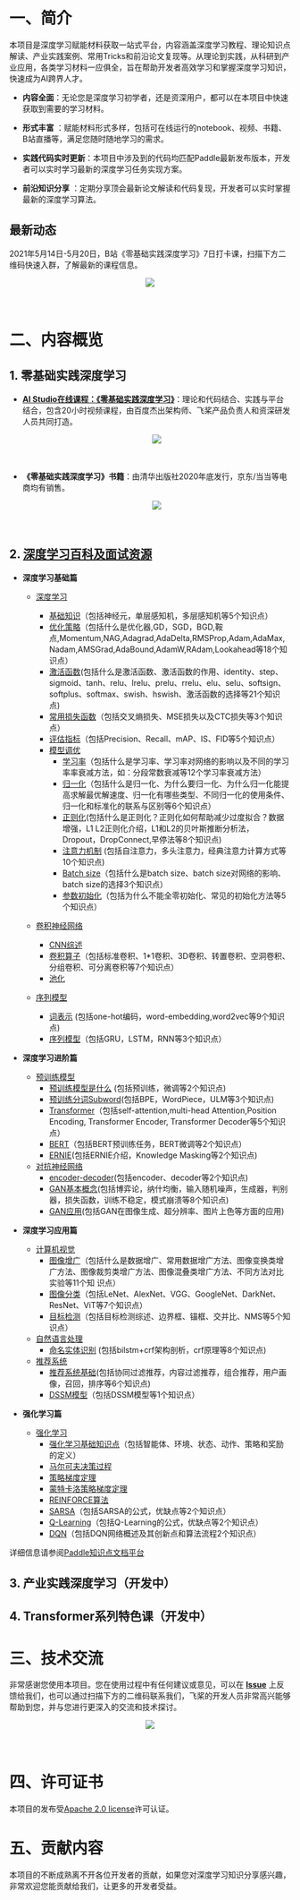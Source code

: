 # 一、简介

本项目是深度学习赋能材料获取一站式平台，内容涵盖深度学习教程、理论知识点解读、产业实践案例、常用Tricks和前沿论文复现等。从理论到实践，从科研到产业应用，各类学习材料一应俱全，旨在帮助开发者高效学习和掌握深度学习知识，快速成为AI跨界人才。

* **内容全面**：无论您是深度学习初学者，还是资深用户，都可以在本项目中快速获取到需要的学习材料。

* **形式丰富** ：赋能材料形式多样，包括可在线运行的notebook、视频、书籍、B站直播等，满足您随时随地学习的需求。

* **实践代码实时更新**：本项目中涉及到的代码均匹配Paddle最新发布版本，开发者可以实时学习最新的深度学习任务实现方案。

* **前沿知识分享** ：定期分享顶会最新论文解读和代码复现，开发者可以实时掌握最新的深度学习算法。



## 最新动态

2021年5月14日-5月20日，B站《零基础实践深度学习》7日打卡课，扫描下方二维码快速入群，了解最新的课程信息。

<center><img src="https://github.com/ZhangHandi/images-for-paddledocs/blob/main/images/readme/qr_code.png?raw=true"/></center>
<br></br>



# 二、内容概览

## 1. 零基础实践深度学习

  - **[AI Studio在线课程：《零基础实践深度学习》](https://aistudio.baidu.com/aistudio/course/introduce/1297
    )**：理论和代码结合、实践与平台结合，包含20小时视频课程，由百度杰出架构师、飞桨产品负责人和资深研发人员共同打造。

    <center><img src="https://github.com/ZhangHandi/images-for-paddledocs/blob/main/images/readme/aistudio.png?raw=true"/></center><br></br>


  - **《零基础实践深度学习》书籍**：由清华出版社2020年底发行，京东/当当等电商均有销售。

    <center><img src="https://github.com/ZhangHandi/images-for-paddledocs/blob/main/images/readme/book.png?raw=true"/></center><br></br>
    
    

## 2. [深度学习百科及面试资源](https://paddlepedia.readthedocs.io/en/latest/index.html)

* **深度学习基础篇**
  * [深度学习](https://paddlepedia.readthedocs.io/en/latest/tutorials/deep_learning/index.html#)
    * [基础知识](https://paddlepedia.readthedocs.io/en/latest/tutorials/deep_learning/basic_concepts/index.html)（包括神经元，单层感知机，多层感知机等5个知识点）
    * [优化策略](https://paddlepedia.readthedocs.io/en/latest/tutorials/deep_learning/optimizers/index.html)（包括什么是优化器,GD，SGD，BGD,鞍点,Momentum,NAG,Adagrad,AdaDelta,RMSProp,Adam,AdaMax,Nadam,AMSGrad,AdaBound,AdamW,RAdam,Lookahead等18个知识点）
    * [激活函数](https://paddlepedia.readthedocs.io/en/latest/tutorials/deep_learning/activation_functions/index.html)(包括什么是激活函数、激活函数的作用、identity、step、sigmoid、tanh、relu、lrelu、prelu、rrelu、elu、selu、softsign、softplus、softmax、swish、hswish、激活函数的选择等21个知识点)
    * [常用损失函数](https://paddlepedia.readthedocs.io/en/latest/tutorials/deep_learning/loss_functions/index.html)（包括交叉熵损失、MSE损失以及CTC损失等3个知识点）
    * [评估指标](https://paddlepedia.readthedocs.io/en/latest/tutorials/deep_learning/metrics/index.html)（包括Precision、Recall、mAP、IS、FID等5个知识点）
    * [模型调优](https://paddlepedia.readthedocs.io/en/latest/tutorials/deep_learning/model_tuning/index.html#)
      * [学习率](https://paddlepedia.readthedocs.io/en/latest/tutorials/deep_learning/model_tuning/learning_rate.html)（包括什么是学习率、学习率对网络的影响以及不同的学习率率衰减方法，如：分段常数衰减等12个学习率衰减方法）
      * [归一化](https://paddlepedia.readthedocs.io/en/latest/tutorials/deep_learning/model_tuning/normalization/index.html)（包括什么是归一化、为什么要归一化、为什么归一化能提高求解最优解速度、归一化有哪些类型、不同归一化的使用条件、归一化和标准化的联系与区别等6个知识点）
      * [正则化](https://paddlepedia.readthedocs.io/en/latest/tutorials/deep_learning/model_tuning/regularization/index.html)(包括什么是正则化？正则化如何帮助减少过度拟合？数据增强，L1 L2正则化介绍，L1和L2的贝叶斯推断分析法，Dropout，DropConnect,早停法等8个知识点) 	
      * [注意力机制](https://paddlepedia.readthedocs.io/en/latest/tutorials/deep_learning/model_tuning/attention/index.html) (包括自注意力，多头注意力，经典注意力计算方式等10个知识点)
      * [Batch size](https://paddlepedia.readthedocs.io/en/latest/tutorials/deep_learning/model_tuning/batch_size.html)（包括什么是batch size、batch size对网络的影响、batch size的选择3个知识点）
      * [参数初始化](https://paddlepedia.readthedocs.io/en/latest/tutorials/deep_learning/model_tuning/weight_initializer.html)（包括为什么不能全零初始化、常见的初始化方法等5个知识点）
    
  * [卷积神经网络](https://paddlepedia.readthedocs.io/en/latest/tutorials/CNN/index.html)
    * [CNN综述](https://paddlepedia.readthedocs.io/en/latest/tutorials/CNN/CV_CNN.html)
    * [卷积算子](https://paddlepedia.readthedocs.io/en/latest/tutorials/CNN/convolution_operator/index.html)（包括标准卷积、1*1卷积、3D卷积、转置卷积、空洞卷积、分组卷积、可分离卷积等7个知识点）
    * [池化](https://paddlepedia.readthedocs.io/en/latest/tutorials/CNN/Pooling.html)
    
  * [序列模型](https://paddlepedia.readthedocs.io/en/latest/tutorials/sequence_model/index.html)
    * [词表示](https://paddlepedia.readthedocs.io/en/latest/tutorials/sequence_model/word_representation/index.html) (包括one-hot编码，word-embedding,word2vec等9个知识点)
    * [序列模型](https://paddlepedia.readthedocs.io/en/latest/tutorials/sequence_model/word_representation/index.html)（包括GRU，LSTM，RNN等3个知识点）    
  
* **深度学习进阶篇**
  * [预训练模型](https://paddlepedia.readthedocs.io/en/latest/tutorials/pretrain_model/index.html)
    * [预训练模型是什么](https://paddlepedia.readthedocs.io/en/latest/tutorials/pretrain_model/pretrain_model_description.html) (包括预训练，微调等2个知识点)
    * [预训练分词Subword](https://paddlepedia.readthedocs.io/en/latest/tutorials/pretrain_model/subword.html)(包括BPE，WordPiece，ULM等3个知识点)
    * [Transformer](https://paddlepedia.readthedocs.io/en/latest/tutorials/pretrain_model/transformer.html)（包括self-attention,multi-head Attention,Position Encoding, Transformer Encoder, Transformer Decoder等5个知识点）
    * [BERT](https://paddlepedia.readthedocs.io/en/latest/tutorials/pretrain_model/bert.html)（包括BERT预训练任务，BERT微调等2个知识点）
    * [ERNIE](https://paddlepedia.readthedocs.io/en/latest/tutorials/pretrain_model/erine.html)(包括ERNIE介绍，Knowledge Masking等2个知识点)
  * [对抗神经网络](https://paddlepedia.readthedocs.io/en/latest/tutorials/generative_adversarial_network/index.html)
    * [encoder-decoder](https://paddlepedia.readthedocs.io/en/latest/tutorials/generative_adversarial_network/encoder_decoder/index.html)(包括encoder、decoder等2个知识点)
    * [GAN基本概念](https://paddlepedia.readthedocs.io/en/latest/tutorials/generative_adversarial_network/basic_concept/index.html)(包括博弈论，纳什均衡，输入随机噪声，生成器，判别器，损失函数，训练不稳定，模式崩溃等8个知识点)
    * [GAN应用](https://paddlepedia.readthedocs.io/en/latest/tutorials/generative_adversarial_network/gan_applications/index.html)(包括GAN在图像生成、超分辨率、图片上色等方面的应用)

* **深度学习应用篇**
  * [计算机视觉](https://paddlepedia.readthedocs.io/en/latest/tutorials/computer_vision/index.html)
    * [图像增广](https://paddlepedia.readthedocs.io/en/latest/tutorials/computer_vision/image_augmentation/index.html)（包括什么是数据增广、常用数据增广方法、图像变换类增广方法、图像裁剪类增广方法、图像混叠类增广方法、不同方法对比实验等11个知
    识点）
    * [图像分类](https://paddlepedia.readthedocs.io/en/latest/tutorials/computer_vision/classification/index.html)（包括LeNet、AlexNet、VGG、GoogleNet、DarkNet、ResNet、ViT等7个知识点）
    * [目标检测](https://paddlepedia.readthedocs.io/en/latest/tutorials/computer_vision/object_detection/index.html)（包括目标检测综述、边界框、锚框、交并比、NMS等5个知识点）
  * [自然语言处理](https://paddlepedia.readthedocs.io/en/latest/tutorials/natural_language_processing/index.html)
    * [命名实体识别](https://paddlepedia.readthedocs.io/en/latest/tutorials/natural_language_processing/ner/index.html) (包括bilstm+crf架构剖析，crf原理等8个知识点)
  * [推荐系统](https://paddlepedia.readthedocs.io/en/latest/tutorials/recommendation_system/index.html)
    * [推荐系统基础](https://paddlepedia.readthedocs.io/en/latest/tutorials/recommendation_system/recommender_system.html)(包括协同过滤推荐，内容过滤推荐，组合推荐，用户画像，召回，排序等6个知识点)
    * [DSSM模型](https://paddlepedia.readthedocs.io/en/latest/tutorials/recommendation_system/dssm.html)（包括DSSM模型等1个知识点）

* **强化学习篇**
  * [强化学习](https://paddlepedia.readthedocs.io/en/latest/tutorials/reinforcement_learning/index.html)
    * [强化学习基础知识点](https://paddlepedia.readthedocs.io/en/latest/tutorials/reinforcement_learning/basic_information.html)（包括智能体、环境、状态、动作、策略和奖励的定义）
    * [马尔可夫决策过程](https://paddlepedia.readthedocs.io/en/latest/tutorials/reinforcement_learning/markov_decision_process.html)
    * [策略梯度定理](https://paddlepedia.readthedocs.io/en/latest/tutorials/reinforcement_learning/policy_gradient.html)
    * [蒙特卡洛策略梯度定理](https://paddlepedia.readthedocs.io/en/latest/tutorials/reinforcement_learning/policy_gradient.html)
    * [REINFORCE算法](https://paddlepedia.readthedocs.io/en/latest/tutorials/reinforcement_learning/policy_gradient.html#reinforce)
    * [SARSA](https://paddlepedia.readthedocs.io/en/latest/tutorials/reinforcement_learning/Sarsa.html)（包括SARSA的公式，优缺点等2个知识点）
    * [Q-Learning](https://paddlepedia.readthedocs.io/en/latest/tutorials/reinforcement_learning/Q-learning.html)（包括Q-Learning的公式，优缺点等2个知识点）
    * [DQN](https://paddlepedia.readthedocs.io/en/latest/tutorials/reinforcement_learning/DQN.html#)（包括DQN网络概述及其创新点和算法流程2个知识点）

详细信息请参阅[Paddle知识点文档平台](https://paddlepedia.readthedocs.io/en/latest/index.html)


## 3. 产业实践深度学习（开发中）
## 4. Transformer系列特色课（开发中）


# 三、技术交流

非常感谢您使用本项目。您在使用过程中有任何建议或意见，可以在 **[Issue](https://github.com/PaddlePaddle/tutorials/issues)** 上反馈给我们，也可以通过扫描下方的二维码联系我们，飞桨的开发人员非常高兴能够帮助到您，并与您进行更深入的交流和技术探讨。

<center><img src="https://github.com/ZhangHandi/images-for-paddledocs/blob/main/images/readme/qr_code.png?raw=true"/></center><br></br>



# 四、许可证书

本项目的发布受[Apache 2.0 license](https://www.apache.org/licenses/LICENSE-2.0.txt)许可认证。



# 五、贡献内容

本项目的不断成熟离不开各位开发者的贡献，如果您对深度学习知识分享感兴趣，非常欢迎您能贡献给我们，让更多的开发者受益。

